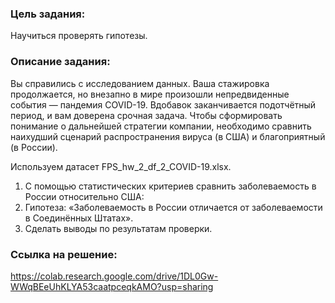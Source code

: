 ### Цель задания:
Научиться проверять гипотезы.

### Описание задания:
Вы справились с исследованием данных. Ваша стажировка продолжается, но внезапно в мире произошли непредвиденные события — пандемия COVID-19. Вдобавок заканчивается подотчётный период, и вам доверена срочная задача. Чтобы сформировать понимание о дальнейшей стратегии компании, необходимо сравнить наихудший сценарий распространения вируса (в США) и благоприятный (в России).

Используем датасет FPS_hw_2_df_2_COVID-19.xlsx.
1. С помощью статистических критериев сравнить заболеваемость в России относительно США:
2. Гипотеза: «Заболеваемость в России отличается от заболеваемости в Соединённых Штатах».
3. Сделать выводы по результатам проверки.

### Ссылка на решение:
https://colab.research.google.com/drive/1DL0Gw-WWqBEeUhKLYA53caatpceqkAMO?usp=sharing
